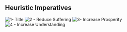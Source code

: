 ## Heuristic Imperatives 
![1- Title](https://user-images.githubusercontent.com/130222960/231066713-e5091c54-27df-4352-92c6-23dab0460bb5.png)
![2 - Reduce Suffering](https://user-images.githubusercontent.com/130222960/231066721-59b6262f-0e2a-4e63-a623-15c90746d92c.png)
![3- Increase Prosperity](https://user-images.githubusercontent.com/130222960/231066723-4723597c-95d1-4284-9796-3654200a0807.png)
![4 - Increase Understanding](https://user-images.githubusercontent.com/130222960/231066729-dfded644-a6e1-4fd3-bc0c-6f69bde174f1.png)
